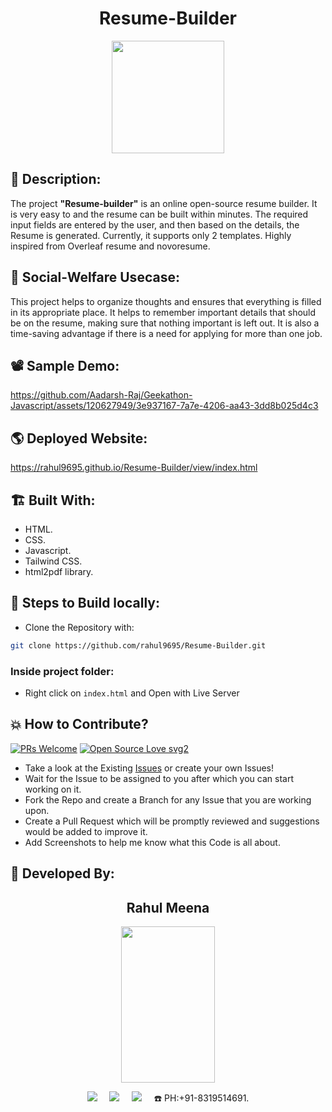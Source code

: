 <h1 align="center">Resume-Builder</h1>

<p align="center">
<img src="https://w7.pngwing.com/pngs/605/888/png-transparent-resume-curriculum-vitae-template-moto-highway-racing-computer-icons-resume-blue-text-resume-thumbnail.png" width="180" height="180">
</p>

## 📜 Description:
The project **"Resume-builder"** is an online open-source resume builder. It is very easy to and the resume can be built within minutes. The required input fields are entered by the user, and then based on the details, the Resume is generated. Currently, it supports only 2 templates. Highly inspired from Overleaf resume and novoresume.

## 🌳 Social-Welfare Usecase:
This project helps to organize thoughts and ensures that everything is filled in its appropriate place. It helps to remember important details that should be on the resume, making sure that nothing important is left out. It is also a time-saving advantage if there is a need for applying for more than one job.

## 📽 Sample Demo:

https://github.com/Aadarsh-Raj/Geekathon-Javascript/assets/120627949/3e937167-7a7e-4206-aa43-3dd8b025d4c3

## 🌎 Deployed Website:
https://rahul9695.github.io/Resume-Builder/view/index.html

## 🏗 Built With:
 - HTML.
 - CSS.
 - Javascript.
 - Tailwind CSS.
 - html2pdf library.

## 🧪 Steps to Build locally:
- Clone the Repository with:  
```bash 
git clone https://github.com/rahul9695/Resume-Builder.git
```
### Inside project folder:
- Right click on `index.html` and Open with Live Server

## 💥 How to Contribute?

[![PRs Welcome](https://img.shields.io/badge/PRs-welcome-brightgreen.svg?style=flat-square)](http://makeapullrequest.com)
[![Open Source Love svg2](https://badges.frapsoft.com/os/v2/open-source.svg?v=103)](https://github.com/ellerbrock/open-source-badges/) 

- Take a look at the Existing [Issues](https://github.com/Akash-Ramjyothi/Resume-inator/issues) or create your own Issues!
- Wait for the Issue to be assigned to you after which you can start working on it.
- Fork the Repo and create a Branch for any Issue that you are working upon.
- Create a Pull Request which will be promptly reviewed and suggestions would be added to improve it.
- Add Screenshots to help me know what this Code is all about.
  
## 👦 Developed By:
<h2 align="center">Rahul Meena</h2>
<p align="center">
<!--   <a href="https://github.com/rahul9695"><img src="https://github.githubassets.com/assets/GitHub-Mark-ea2971cee799.png" width=150px height=150px /></a>  -->
  <a href="https://github.com/rahul9695"><img src="https://github-production-user-asset-6210df.s3.amazonaws.com/120627949/288416793-7c2486ac-ada2-45f2-853b-2b478896d1d6.jpg?X-Amz-Algorithm=AWS4-HMAC-SHA256&X-Amz-Credential=AKIAIWNJYAX4CSVEH53A%2F20231206%2Fus-east-1%2Fs3%2Faws4_request&X-Amz-Date=20231206T131534Z&X-Amz-Expires=300&X-Amz-Signature=85f0dcab6bcbedf4d031bac4208a4780df6f305644a0e38b5ff23009ea1f0b7d&X-Amz-SignedHeaders=host&actor_id=120627949&key_id=0&repo_id=726793408" width=150px height=250px /></a> 
</p>
<p align="center">
  <a target="_blank"href="https://www.linkedin.com/in/rahul-meena9695/"><img src="https://img.shields.io/badge/linkedin-%230077B5.svg?&style=for-the-badge&logo=linkedin&logoColor=white" /></a>&nbsp;&nbsp;&nbsp;&nbsp;
  <a href="mailto:rahul.meena9695@gmail.com?subject=Hello%20Rahul,%20From%20Github"><img src="https://img.shields.io/badge/gmail-%23D14836.svg?&style=for-the-badge&logo=gmail&logoColor=white" /></a>&nbsp;&nbsp;&nbsp;&nbsp;
  <a href="https://www.instagram.com/rahul.meena.dobwaal/"><img src="https://img.shields.io/badge/instagram-%23D14836.svg?&style=for-the-badge&logo=instagram&logoColor=pink" /></a>&nbsp;&nbsp;&nbsp;&nbsp;
  ☎️ PH:+91-8319514691.
</p>
